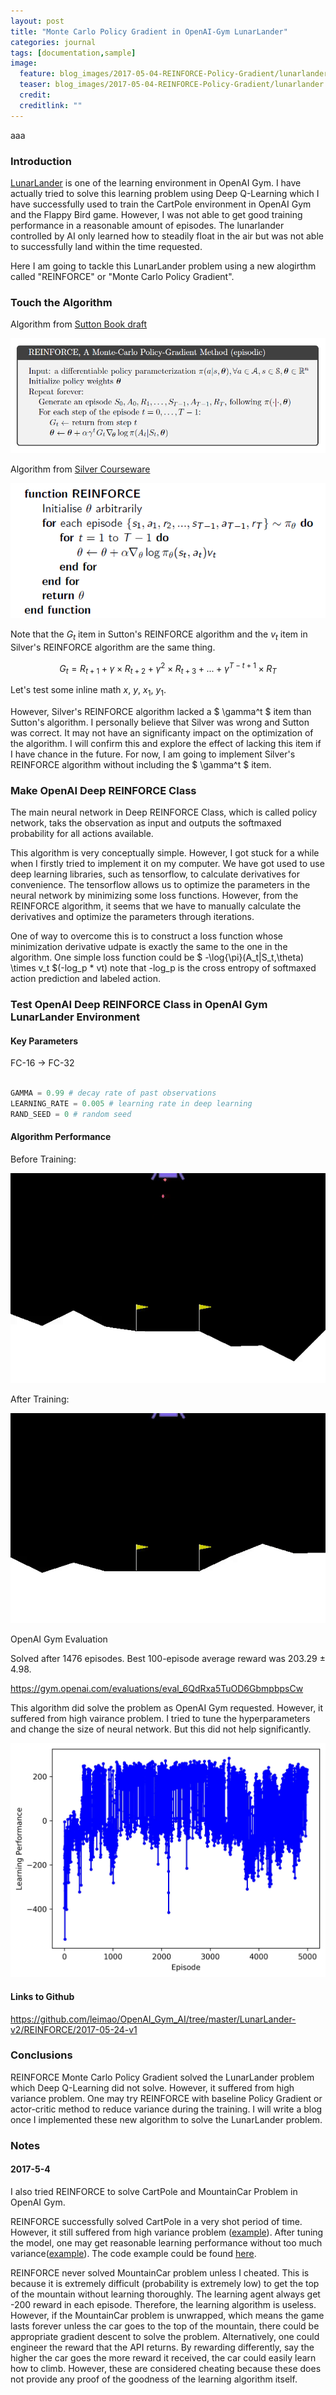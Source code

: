 ```yaml
---
layout: post
title: "Monte Carlo Policy Gradient in OpenAI-Gym LunarLander"
categories: journal
tags: [documentation,sample]
image:
  feature: blog_images/2017-05-04-REINFORCE-Policy-Gradient/lunarlander.png
  teaser: blog_images/2017-05-04-REINFORCE-Policy-Gradient/lunarlander.png
  credit: 
  creditlink: ""
---
```


<script type="text/x-mathjax-config">
 MathJax.Hub.Config({tex2jax: {inlineMath: [['$','$'], ['\\(','\\)']]}});
</script>

aaa

### Introduction

[LunarLander](https://gym.openai.com/envs/LunarLander-v2) is one of the learning environment in OpenAI Gym. I have actually tried to solve this learning problem using Deep Q-Learning which I have successfully used to train the CartPole environment in OpenAI Gym and the Flappy Bird game. However, I was not able to get good training performance in a reasonable amount of episodes. The lunarlander controlled by AI only learned how to steadily float in the air but was not able to successfully land within the time requested.

Here I am going to tackle this LunarLander problem using a new alogirthm called "REINFORCE" or "Monte Carlo Policy Gradient".

### Touch the Algorithm

Algorithm from [Sutton Book draft](http://incompleteideas.net/sutton/book/the-book-2nd.html)

![](/images/blog_images/2017-05-04-REINFORCE-Policy-Gradient/Sutton_REINFORCE.png)

Algorithm from [Silver Courseware](http://www0.cs.ucl.ac.uk/staff/D.Silver/web/Teaching.html)

![](/images/blog_images/2017-05-04-REINFORCE-Policy-Gradient/Silver_REINFORCE.png)

Note that the $G_t$ item in Sutton's REINFORCE algorithm and the $v_t$ item in Silver's REINFORCE algorithm are the same thing.

$$
G_t = R_{t+1} + \gamma \times R_{t+2} + \gamma^2 \times R_{t+3} + ... + \gamma^{T-t+1} \times R_{T}
$$

Let's test some inline math $x$, $y$, $x_1$, $y_1$.


However, Silver's REINFORCE algorithm lacked a $ \gamma^t $ item than Sutton's algorithm. I personally believe that Silver was wrong and Sutton was correct. It may not have an significanty impact on the optimization of the algorithm. I will confirm this and explore the effect of lacking this item if I have chance in the future. For now, I am going to implement Silver's REINFORCE algorithm without including the $ \gamma^t $ item.

### Make OpenAI Deep REINFORCE Class

The main neural network in Deep REINFORCE Class, which is called policy network, taks the observation as input and outputs the softmaxed probability for all actions available.

This algorithm is very conceptually simple. However, I got stuck for a while when I firstly tried to implement it on my computer. We have got used to use deep learning libraries, such as tensorflow, to calculate derivatives for convenience. The tensorflow allows us to optimize the parameters in the neural network by minimizing some loss functions. However, from the REINFORCE algorithm, it seems that we have to manually calculate the derivatives and optimize the parameters through iterations. 

One of way to overcome this is to construct a loss function whose minimization derivative udpate is exactly the same to the one in the algorithm. One simple loss function could be $ -\log{\pi}(A_t|S_t,\theta) \times v_t $(-log_p * vt) note that -log_p is the cross entropy of softmaxed action prediction and labeled action.

### Test OpenAI Deep REINFORCE Class in OpenAI Gym LunarLander Environment

#### Key Parameters

FC-16 -> FC-32

```python

GAMMA = 0.99 # decay rate of past observations
LEARNING_RATE = 0.005 # learning rate in deep learning
RAND_SEED = 0 # random seed

```
#### Algorithm Performance

Before Training:

![](/images/blog_images/2017-05-04-REINFORCE-Policy-Gradient/episode_0.gif)

After Training:

![](/images/blog_images/2017-05-04-REINFORCE-Policy-Gradient/episode_3000.gif)


OpenAI Gym Evaluation

Solved after 1476 episodes. Best 100-episode average reward was 203.29 ± 4.98.

<https://gym.openai.com/evaluations/eval_6QdRxa5TuOD6GbmpbpsCw>

This algorithm did solve the problem as OpenAI Gym requested. However, it suffered from high vairance problem. I tried to tune the hyperparameters and change the size of neural network. But this did not help significantly.

![](/images/blog_images/2017-05-04-REINFORCE-Policy-Gradient/training_record_lunarlander.jpeg)

#### Links to Github

<https://github.com/leimao/OpenAI_Gym_AI/tree/master/LunarLander-v2/REINFORCE/2017-05-24-v1>


### Conclusions

REINFORCE Monte Carlo Policy Gradient solved the LunarLander problem which Deep Q-Learning did not solve. However, it suffered from high variance problem. One may try REINFORCE with baseline Policy Gradient or actor-critic method to reduce variance during the training. I will write a blog once I implemented these new algorithm to solve the LunarLander problem.

### Notes

#### 2017-5-4

I also tried REINFORCE to solve CartPole and MountainCar Problem in OpenAI Gym. 

REINFORCE successfully solved CartPole in a very shot period of time. However, it still suffered from high variance problem ([example](https://gym.openai.com/evaluations/eval_juc7UYABTFmahgF80oBIA)). After tuning the model, one may get reasonable learning performance without too much variance([example](https://gym.openai.com/evaluations/eval_KINLU2HNSHiI331ecc6F8A)). The code example could be found [here](https://github.com/leimao/OpenAI_Gym_AI/tree/master/CartPole-v0/REINFORCE/2017-05-03-v1).

REINFORCE never solved MountainCar problem unless I cheated. This is because it is extremely difficult (probability is extremely low) to get the top of the mountain without learning thoroughly. The learning agent always get -200 reward in each episode. Therefore, the learning algorithm is useless. However, if the MountainCar problem is unwrapped, which means the game lasts forever unless the car goes to the top of the mountain, there could be appropriate gradient descent to solve the problem. Alternatively, one could engineer the reward that the API returns. By rewarding differently, say the higher the car goes the more reward it received, the car could easily learn how to climb. However, these are considered cheating because these does not provide any proof of the goodness of the learning algorithm itself.




